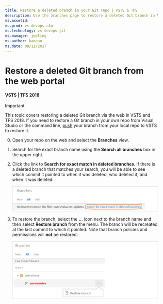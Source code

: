 ```yaml
---
title: Restore a deleted branch in your Git repo | VSTS & TFS
description: Use the branches page to restore a deleted Git branch in VSTS or Team Foundation Server
ms.assetid:
ms.prod: vs-devops-alm
ms.technology: vs-devops-git 
ms.manager: jepling
ms.author: kangan
ms.date: 08/11/2017
---
```


# Restore a deleted Git branch from the web portal

#### VSTS | TFS 2018

>[!IMPORTANT]
> This topic covers restoring a deleted Git branch via the web in VSTS and TFS 2018. If you need to restore a Git branch in your own repo from Visual Studio or the command line,
[push](tutorial/pushing.md) your branch from your local repo to VSTS to restore it. 

0. Open your repo on the web and select the  **Branches** view.

0. Search for the exact branch name using the **Search all branches** box in the upper right.

0. Click the link to **Search for exact match in deleted branches**. If there is a deleted branch that matches your search, you will be able to see which commit it pointed to when it was deleted,
who deleted it, and when it was deleted.

    ![Search for exact match in deleted branches in the VSTS/TFS web portal](_img/branches/search_deleted_branches.png)

0. To restore the branch, select the **...** icon next to the branch name and then select **Restore branch** from the menu. The branch will be recreated at the last commit to which it pointed.
Note that branch policies and permissions will **not** be restored.

    ![Restore your deleted branch in the VSTS/TFS web portal](_img/branches/restore_deleted_branch.png)